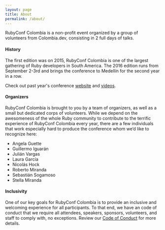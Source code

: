 ```yaml
---
layout: page
title: About
permalink: /about/
---
```


RubyConf Colombia is a non-profit event organized by a group of volunteers from
Colombia.dev, consisting in 2 full days of talks.

#### History
The first edition was on 2015, RubyConf Colombia is one of the largest gathering
of Ruby developers in South America. The 2016 edition runs from September 2-3rd
and brings the conference to Medellín for the second year in a row.

Check out past year's conference [website](http://2015.rubyconf.co/) and [
videos](https://www.youtube.com/watch?v=1VDjHBRK9Eo&list=PLq_08z5fuQgFP64HqrRWd3RWUKmPFMdo6).

#### Organizers
RubyConf Colombia is brought to you by a team of organizers, as well as a small
but dedicated corps of volunteers. While we depend on the awesomeness of the
whole Ruby community to contribute to the terrific experience of RubyConf
Colombia every year, there are a few individuals that work especially hard to
produce the conference whom we’d like to recognize here:

* Angela Guette
* Guillermo Iguarán
* Julián Vargas
* Laura García
* Nicolás Hock
* Roberto Miranda
* Sebastián Sogamoso
* Stella Miranda

#### Inclusivity
One of our key goals for RubyConf Colombia is to provide an inclusive and
welcoming experience for all participants. To that end, we have an code of
conduct that we require all attendees, speakers, sponsors, volunteers, and staff
to comply with, no exceptions. Review our
[Code of Conduct](/code-of-conduct.html) for more details.

